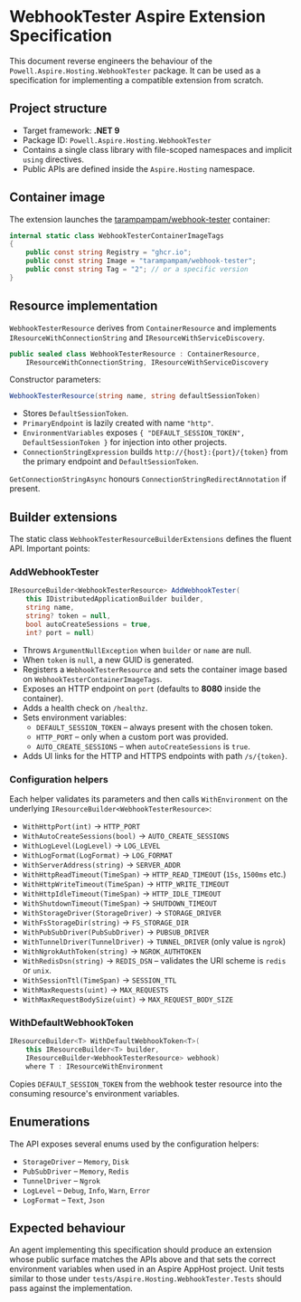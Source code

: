 # WebhookTester Aspire Extension Specification

This document reverse engineers the behaviour of the `Powell.Aspire.Hosting.WebhookTester` package. It can be used as a specification for implementing a compatible extension from scratch.

## Project structure

* Target framework: **.NET&nbsp;9**
* Package ID: `Powell.Aspire.Hosting.WebhookTester`
* Contains a single class library with file-scoped namespaces and implicit `using` directives.
* Public APIs are defined inside the `Aspire.Hosting` namespace.

## Container image

The extension launches the [tarampampam/webhook-tester](https://hub.docker.com/r/tarampampam/webhook-tester) container:

```csharp
internal static class WebhookTesterContainerImageTags
{
    public const string Registry = "ghcr.io";
    public const string Image = "tarampampam/webhook-tester";
    public const string Tag = "2"; // or a specific version
}
```

## Resource implementation

`WebhookTesterResource` derives from `ContainerResource` and implements `IResourceWithConnectionString` and `IResourceWithServiceDiscovery`.

```csharp
public sealed class WebhookTesterResource : ContainerResource,
    IResourceWithConnectionString, IResourceWithServiceDiscovery
```

Constructor parameters:

```csharp
WebhookTesterResource(string name, string defaultSessionToken)
```

* Stores `DefaultSessionToken`.
* `PrimaryEndpoint` is lazily created with name `"http"`.
* `EnvironmentVariables` exposes `{ "DEFAULT_SESSION_TOKEN", DefaultSessionToken }` for injection into other projects.
* `ConnectionStringExpression` builds `http://{host}:{port}/{token}` from the primary endpoint and `DefaultSessionToken`.

`GetConnectionStringAsync` honours `ConnectionStringRedirectAnnotation` if present.

## Builder extensions

The static class `WebhookTesterResourceBuilderExtensions` defines the fluent API. Important points:

### AddWebhookTester

```csharp
IResourceBuilder<WebhookTesterResource> AddWebhookTester(
    this IDistributedApplicationBuilder builder,
    string name,
    string? token = null,
    bool autoCreateSessions = true,
    int? port = null)
```

* Throws `ArgumentNullException` when `builder` or `name` are null.
* When `token` is `null`, a new GUID is generated.
* Registers a `WebhookTesterResource` and sets the container image based on `WebhookTesterContainerImageTags`.
* Exposes an HTTP endpoint on `port` (defaults to **8080** inside the container).
* Adds a health check on `/healthz`.
* Sets environment variables:
  * `DEFAULT_SESSION_TOKEN` – always present with the chosen token.
  * `HTTP_PORT` – only when a custom port was provided.
  * `AUTO_CREATE_SESSIONS` – when `autoCreateSessions` is `true`.
* Adds UI links for the HTTP and HTTPS endpoints with path `/s/{token}`.

### Configuration helpers

Each helper validates its parameters and then calls `WithEnvironment` on the underlying `IResourceBuilder<WebhookTesterResource>`:

* `WithHttpPort(int)` → `HTTP_PORT`
* `WithAutoCreateSessions(bool)` → `AUTO_CREATE_SESSIONS`
* `WithLogLevel(LogLevel)` → `LOG_LEVEL`
* `WithLogFormat(LogFormat)` → `LOG_FORMAT`
* `WithServerAddress(string)` → `SERVER_ADDR`
* `WithHttpReadTimeout(TimeSpan)` → `HTTP_READ_TIMEOUT` (`15s`, `1500ms` etc.)
* `WithHttpWriteTimeout(TimeSpan)` → `HTTP_WRITE_TIMEOUT`
* `WithHttpIdleTimeout(TimeSpan)` → `HTTP_IDLE_TIMEOUT`
* `WithShutdownTimeout(TimeSpan)` → `SHUTDOWN_TIMEOUT`
* `WithStorageDriver(StorageDriver)` → `STORAGE_DRIVER`
* `WithFsStorageDir(string)` → `FS_STORAGE_DIR`
* `WithPubSubDriver(PubSubDriver)` → `PUBSUB_DRIVER`
* `WithTunnelDriver(TunnelDriver)` → `TUNNEL_DRIVER` (only value is `ngrok`)
* `WithNgrokAuthToken(string)` → `NGROK_AUTHTOKEN`
* `WithRedisDsn(string)` → `REDIS_DSN` – validates the URI scheme is `redis` or `unix`.
* `WithSessionTtl(TimeSpan)` → `SESSION_TTL`
* `WithMaxRequests(uint)` → `MAX_REQUESTS`
* `WithMaxRequestBodySize(uint)` → `MAX_REQUEST_BODY_SIZE`

### WithDefaultWebhookToken

```csharp
IResourceBuilder<T> WithDefaultWebhookToken<T>(
    this IResourceBuilder<T> builder,
    IResourceBuilder<WebhookTesterResource> webhook)
    where T : IResourceWithEnvironment
```

Copies `DEFAULT_SESSION_TOKEN` from the webhook tester resource into the consuming resource's environment variables.

## Enumerations

The API exposes several enums used by the configuration helpers:

* `StorageDriver` – `Memory`, `Disk`
* `PubSubDriver` – `Memory`, `Redis`
* `TunnelDriver` – `Ngrok`
* `LogLevel` – `Debug`, `Info`, `Warn`, `Error`
* `LogFormat` – `Text`, `Json`

## Expected behaviour

An agent implementing this specification should produce an extension whose public surface matches the APIs above and that sets the correct environment variables when used in an Aspire AppHost project. Unit tests similar to those under `tests/Aspire.Hosting.WebhookTester.Tests` should pass against the implementation.


